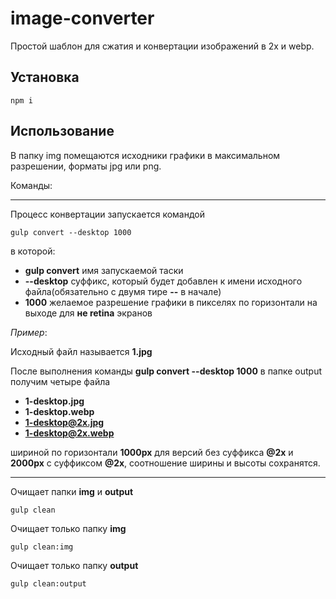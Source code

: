 # image-converter

Простой шаблон для сжатия и конвертации изображений в 2x и webp.

## Установка

```
npm i
```

## Использование

В папку img помещаются исходники графики в максимальном разрешении, форматы jpg или png.

Команды:

---

Процесс конвертации запускается командой

```
gulp convert --desktop 1000
```

в которой:

- **gulp convert** имя запускаемой таски
- **--desktop** суффикс, который будет добавлен к имени исходного файла(обязательно с двумя тире **--** в начале)
- **1000** желаемое разрешение графики в пикселях по горизонтали на выходе для **не retina** экранов

_Пример_:

Исходный файл называется **1.jpg**

После выполнения команды **gulp convert --desktop 1000** в папке output получим четыре файла

- **1-desktop.jpg**
- **1-desktop.webp**
- **1-desktop@2x.jpg** 
- **1-desktop@2x.webp**

шириной по горизонтали **1000px** для версий без суффикса **@2x** и **2000px** с суффиксом **@2x**, соотношение ширины и высоты сохранятся.

---

Очищает папки **img** и **output**

```
gulp clean
```

Очищает только папку **img**

```
gulp clean:img
```

Очищает только папку **output**

```
gulp clean:output
```